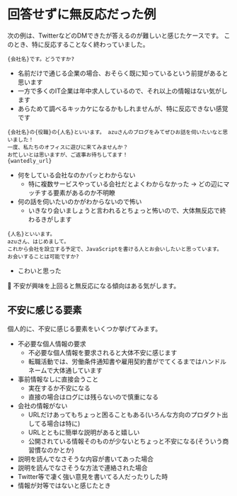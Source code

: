 # 回答せずに無反応だった例

次の例は、TwitterなどのDMできたが答えるのが難しいと感じたケースです。
このとき、特に反応することなく終わっていました。

```
{会社名}です。どうですか?
```

- 名前だけで通じる企業の場合、おそらく既に知っているという前提があると思います
- 一方で多くのIT企業は年中求人しているので、それ以上の情報はない気がします
- あらためて調べるキッカケになるかもしれませんが、特に反応できない感覚です

```
{会社名}の{役職}の{人名}といいます。 azuさんのブログをみてぜひお話を伺いたいなと思いました！
一度、私たちのオフィスに遊びに来てみませんか？
お忙しいとは思いますが、ご返事お待ちしてます！
{wantedly_url}
```

- 何をしている会社なのかパッとわからない
    - 特に複数サービスやっている会社だとよくわからなかった -> どの辺にマッチする要素があるのか不明瞭
- 何の話を伺いたいのかがわからないので怖い
    - いきなり会いましょうと言われるとちょっと怖いので、大体無反応で終わるきがします

```
{人名}といいます。
azuさん、はじめまして。
これから会社を設立する予定で、JavaScriptを書ける人とお会いしたいと思っています。 
お会いすることは可能ですか?
```

- こわいと思った

:memo: 不安が興味を上回ると無反応になる傾向はある気がします。

## 不安に感じる要素

個人的に、不安に感じる要素をいくつか挙げてみます。

- 不必要な個人情報の要求
    - 不必要な個人情報を要求されると大体不安に感じます
    - 転職活動では、労働条件通知書や雇用契約書がでてくるまではハンドルネームで大体通しています
- 事前情報なしに直接会うこと
    - 実在するか不安になる
    - 直接の場合はログには残らないので慎重になる
- 会社の情報がない
    - URLだけあってもちょっと困ることもある(いろんな方向のプロダクト出してる場合は特に)
    - URLとともに簡単な説明があると嬉しい
    - 公開されている情報そのものが少ないとちょっと不安になる(そういう商習慣なのかとか)
- 説明を読んでなさそうな内容が書いてあった場合
- 説明を読んでなさそうな方法で連絡された場合
- Twitter等で凄く強い意見を書いてる人だったりした時
- 情報が対等ではないと感じたとき